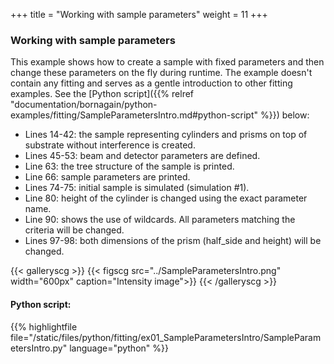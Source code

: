 +++
title = "Working with sample parameters"
weight = 11
+++

### Working with sample parameters

This example shows how to create a sample with fixed parameters and then change these parameters on the fly during runtime. The example doesn't contain any fitting and serves as a gentle introduction to other fitting examples. See the [Python script]({{% relref "documentation/bornagain/python-examples/fitting/SampleParametersIntro.md#python-script" %}}) below:

* Lines 14-42: the sample representing cylinders and prisms on top of substrate without interference is created.
* Lines 45-53: beam and detector parameters are defined.
* Line 63: the tree structure of the sample is printed.
* Line 66: sample parameters are printed.
* Lines 74-75: initial sample is simulated (simulation #1).
* Line 80: height of the cylinder is changed using the  exact parameter name.
* Line 90: shows the use of wildcards. All parameters matching the criteria will be changed.
* Lines 97-98: both dimensions of the prism (half_side and height) will be changed.

{{< galleryscg >}}
{{< figscg src="../SampleParametersIntro.png" width="600px" caption="Intensity image">}}
{{< /galleryscg >}}

#### Python script:
{{% highlightfile file="/static/files/python/fitting/ex01_SampleParametersIntro/SampleParametersIntro.py" language="python" %}}